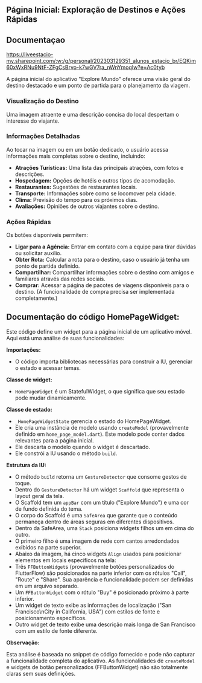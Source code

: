 ## Página Inicial: Exploração de Destinos e Ações Rápidas
## Documentaçao ##
https://liveestacio-my.sharepoint.com/:w:/g/personal/202303129351_alunos_estacio_br/EQKim60xWxRNu9NtF-ZFgCsBrvo-k7wGV7ra_nWnYmoqIw?e=Ac0tyb

A página inicial do aplicativo "Explore Mundo" oferece uma visão geral do destino destacado e um ponto de partida para o planejamento da viagem.

### Visualização do Destino
Uma imagem atraente e uma descrição concisa do local despertam o interesse do viajante.

### Informações Detalhadas
Ao tocar na imagem ou em um botão dedicado, o usuário acessa informações mais completas sobre o destino, incluindo:
* **Atrações Turísticas:** Uma lista das principais atrações, com fotos e descrições.
* **Hospedagem:** Opções de hotéis e outros tipos de acomodação.
* **Restaurantes:** Sugestões de restaurantes locais.
* **Transporte:** Informações sobre como se locomover pela cidade.
* **Clima:** Previsão do tempo para os próximos dias.
* **Avaliações:** Opiniões de outros viajantes sobre o destino.

### Ações Rápidas
Os botões disponíveis permitem:
* **Ligar para a Agência:** Entrar em contato com a equipe para tirar dúvidas ou solicitar auxílio.
* **Obter Rota:** Calcular a rota para o destino, caso o usuário já tenha um ponto de partida definido.
* **Compartilhar:** Compartilhar informações sobre o destino com amigos e familiares através das redes sociais.
* **Comprar:** Acessar a página de pacotes de viagens disponíveis para o destino. (A funcionalidade de compra precisa ser implementada completamente.)
## Documentação do código HomePageWidget:

Este código define um widget para a página inicial de um aplicativo móvel. Aqui está uma análise de suas funcionalidades:

**Importações:**

* O código importa bibliotecas necessárias para construir a IU, gerenciar o estado e acessar temas.

**Classe de widget:**

* `HomePageWidget` é um StatefulWidget, o que significa que seu estado pode mudar dinamicamente.

**Classe de estado:**

* `_HomePageWidgetState` gerencia o estado do HomePageWidget.
* Ele cria uma instância de modelo usando `createModel` (provavelmente definido em `home_page_model.dart`). Este modelo pode conter dados relevantes para a página inicial.
* Ele descarta o modelo quando o widget é descartado.
* Ele constrói a IU usando o método `build`.

**Estrutura da IU:**

* O método `build` retorna um `GestureDetector` que consome gestos de toque.
* Dentro do `GestureDetector` há um widget `Scaffold` que representa o layout geral da tela.
* O Scaffold tem um `appBar` com um título ("Explore Mundo") e uma cor de fundo definida do tema.
* O corpo do Scaffold é uma `SafeArea` que garante que o conteúdo permaneça dentro de áreas seguras em diferentes dispositivos.
* Dentro da SafeArea, uma `Stack` posiciona widgets filhos um em cima do outro.
* O primeiro filho é uma imagem de rede com cantos arredondados exibidos na parte superior.
* Abaixo da imagem, há cinco widgets `Align` usados ​​para posicionar elementos em locais específicos na tela:
* Três `FFButtonWidget`s (provavelmente botões personalizados do FlutterFlow) são posicionados na parte inferior com os rótulos "Call", "Route" e "Share". Sua aparência e funcionalidade podem ser definidas em um arquivo separado.
* Um `FFButtonWidget` com o rótulo "Buy" é posicionado próximo à parte inferior.
* Um widget de texto exibe as informações de localização ("San Francisco\nCity in California, USA") com estilos de fonte e posicionamento específicos.
* Outro widget de texto exibe uma descrição mais longa de San Francisco com um estilo de fonte diferente.


**Observação:**

Esta análise é baseada no snippet de código fornecido e pode não capturar a funcionalidade completa do aplicativo. As funcionalidades de `createModel` e widgets de botão personalizados (FFButtonWidget) não são totalmente claras sem suas definições.
